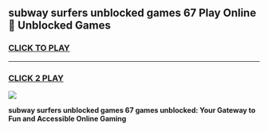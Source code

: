 
## subway surfers unblocked games 67 Play Online 👋 Unblocked Games
<h3>
<a href="https://premium.freeplayer.one?title=subway_surfers_unblocked_games_67&ref=19F">CLICK TO PLAY</a></h3>
<hr>

<h3>
<a href="https://premium.freeplayer.one?title=subway_surfers_unblocked_games_67&ref=19F">CLICK 2 PLAY</a>
  
</h3>

<a href="https://premium.freeplayer.one?title=subway_surfers_unblocked_games_67&ref=19F"><img src="https://clearcache.store/games.png"></a>


**subway surfers unblocked games 67 games unblocked: Your Gateway to Fun and Accessible Online Gaming**
